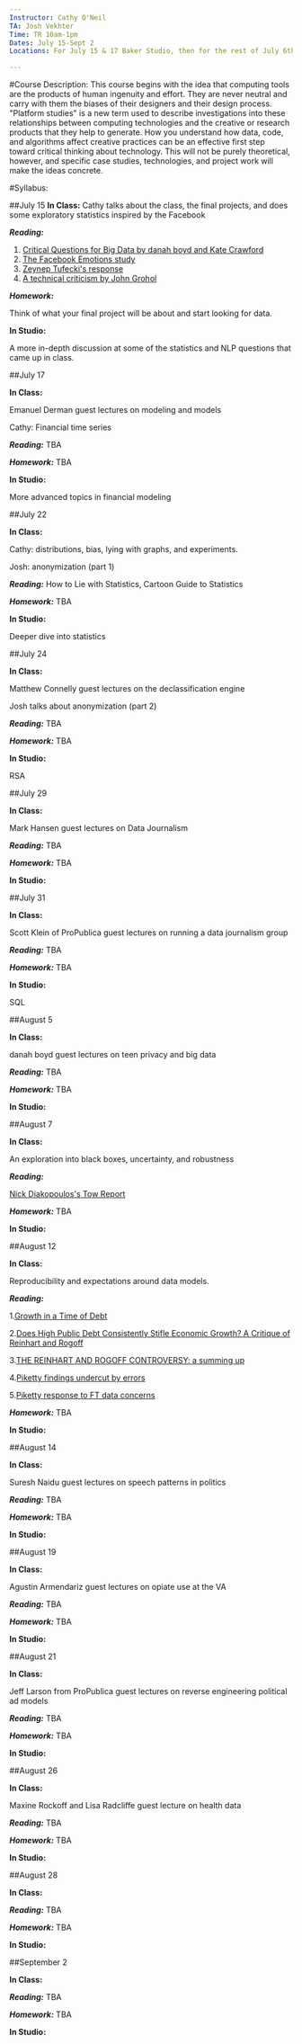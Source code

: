 ```yaml
---
Instructor: Cathy O'Neil 
TA: Josh Vekhter
Time: TR 10am-1pm 
Dates: July 15-Sept 2
Locations: For July 15 & 17 Baker Studio, then for the rest of July 6th floor of J-School, then for August in the Brown Institute

---
```


#Course Description:
This course begins with the idea that computing tools are the products of human ingenuity and effort. They are never neutral and carry with them the biases of their designers and their design process. "Platform studies" is a new term used to describe investigations into these relationships between computing technologies and the creative or research products that they help to generate. How you understand how data, code, and algorithms affect creative practices can be an effective first step toward critical thinking about technology. This will not be purely theoretical, however, and specific case studies, technologies, and project work will make the ideas concrete.

#Syllabus:

##July 15
**In Class:**
Cathy talks about the class, the final projects, and does some exploratory statistics inspired by the Facebook

***Reading:*** 

1. [Critical Questions for Big Data by danah boyd and Kate Crawford](http://www.tandfonline.com/doi/pdf/10.1080/1369118X.2012.678878)
2. [The Facebook Emotions study](http://www.pnas.org/content/111/24/8788.full)
3. [Zeynep Tufecki's response](https://medium.com/message/engineering-the-public-289c91390225)
4. [A technical criticism by John Grohol](http://psychcentral.com/blog/discuss/59624/)

***Homework:***

Think of what your final project will be about and start looking for data.

**In Studio:**

A more in-depth discussion at some of the statistics and NLP questions that came up in class.

##July 17

**In Class:**

Emanuel Derman guest lectures on modeling and models

Cathy: Financial time series

***Reading:*** TBA

***Homework:*** TBA

**In Studio:**

More advanced topics in financial modeling

##July 22

**In Class:**

Cathy: distributions, bias, lying with graphs, and experiments.

Josh: anonymization (part 1)

***Reading:*** How to Lie with Statistics, Cartoon Guide to Statistics

***Homework:*** TBA

**In Studio:**

Deeper dive into statistics


##July 24

**In Class:**

Matthew Connelly guest lectures on the declassification engine

Josh talks about anonymization (part 2)

***Reading:*** TBA

***Homework:*** TBA

**In Studio:**

RSA

##July 29

**In Class:**

Mark Hansen guest lectures on Data Journalism

***Reading:*** TBA

***Homework:*** TBA

**In Studio:**


##July 31

**In Class:**

Scott Klein of ProPublica guest lectures on running a data journalism group

***Reading:*** TBA

***Homework:*** TBA

**In Studio:**

SQL

##August 5

**In Class:**

danah boyd guest lectures on teen privacy and big data

***Reading:*** TBA

***Homework:*** TBA

**In Studio:**


##August 7

**In Class:**

An exploration into black boxes, uncertainty, and robustness

***Reading:*** 

[Nick Diakopoulos's Tow Report](http://towcenter.org/wp-content/uploads/2014/02/78524_Tow-Center-Report-WEB-1.pdf)

***Homework:*** TBA

**In Studio:**


##August 12

**In Class:**

Reproducibility and expectations around data models.

***Reading:*** 

1.[Growth in a Time of Debt](http://www.nber.org/papers/w15639)

2.[Does High Public Debt Consistently Stifle Economic Growth? A Critique of Reinhart and Rogoff](http://www.peri.umass.edu/236/hash/31e2ff374b6377b2ddec04deaa6388b1/publication/566/)

3.[THE REINHART AND ROGOFF CONTROVERSY: a summing up](http://www.newyorker.com/online/blogs/johncassidy/2013/04/the-rogoff-and-reinhart-controversy-a-summing-up.html)

4.[Piketty findings undercut by errors](http://www.ft.com/intl/cms/s/2/e1f343ca-e281-11e3-89fd-00144feabdc0.html#axzz36z1j8zqJ)

5.[Piketty response to FT data concerns](http://blogs.ft.com/money-supply/2014/05/23/piketty-response-to-ft-data-concerns/)

***Homework:*** TBA

**In Studio:**


##August 14

**In Class:**

Suresh Naidu guest lectures on speech patterns in politics

***Reading:*** TBA

***Homework:*** TBA

**In Studio:**


##August 19

**In Class:**

Agustin Armendariz guest lectures on opiate use at the VA

***Reading:*** TBA

***Homework:*** TBA

**In Studio:**


##August 21

**In Class:**

Jeff Larson from ProPublica guest lectures on reverse engineering political ad models

***Reading:*** TBA

***Homework:*** TBA

**In Studio:**


##August 26

**In Class:**

Maxine Rockoff and Lisa Radcliffe guest lecture on health data

***Reading:*** TBA

***Homework:*** TBA

**In Studio:**


##August 28

**In Class:**

***Reading:*** TBA

***Homework:*** TBA

**In Studio:**

##September 2

**In Class:**

***Reading:*** TBA

***Homework:*** TBA

**In Studio:**
